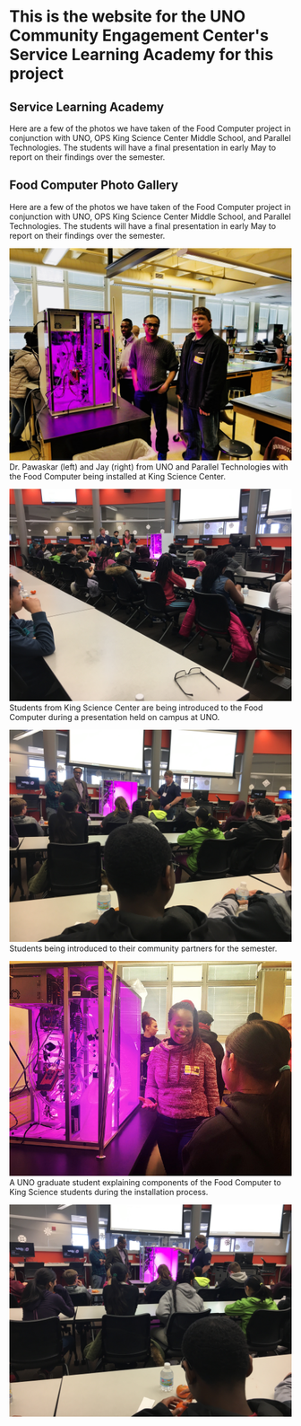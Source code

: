 # This is the website for the UNO Community Engagement Center's Service Learning Academy for this project

## Service Learning Academy
Here are a few of the photos we have taken of the Food Computer project in conjunction with UNO, OPS King Science Center Middle School, and Parallel Technologies. The students will have a final presentation in early May to report on their findings over the semester. 

## Food Computer Photo Gallery
Here are a few of the photos we have taken of the Food Computer project in conjunction with UNO, OPS King Science Center Middle School, and Parallel Technologies. The students will have a final presentation in early May to report on their findings over the semester.

![Image One](./media_files/IMG-1114.jpg)
Dr. Pawaskar (left) and Jay (right) from UNO and Parallel Technologies with the Food Computer being installed at King Science Center.

![Image Two](./media_files/IMG_7266.JPG)
Students from King Science Center are being introduced to the Food Computer during a presentation held on campus at UNO.

![Image Three](./media_files/IMG_7268.JPG)
Students being introduced to their community partners for the semester.

![Image Four](./media_files/IMG-1059.JPG)
  A UNO graduate student explaining components of the Food Computer to King Science students during the installation process.

![Image Five](./media_files/IMG_7269.JPG)

